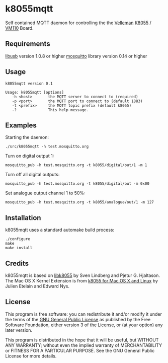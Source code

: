 k8055mqtt
=========

Self contained MQTT daemon for controlling the the [Velleman] [K8055] / [VM110] Board.


Requirements
------------

  [libusb] version 1.0.8 or higher
  [mosquitto] library version 0.14 or higher


Usage
-----

    k8055mqtt version 0.1
    
    Usage: k8055mqtt [options]
       -h <host>       the MQTT server to connect to (required)
       -p <port>       the MQTT port to connect to (default 1883)
       -t <prefix>     the MQTT topic prefix (default k8055)
       -?              This help message.


Examples
--------

Starting the daemon:

    ./src/k8055mqtt -h test.mosquitto.org

Turn on digital output 1:

    mosquitto_pub -h test.mosquitto.org -t k8055/digital/out/1 -m 1

Turn off all digital outputs:

    mosquitto_pub -h test.mosquitto.org -t k8055/digital/out -m 0x00

Set analogue output channel 1 to 50%:

    mosquitto_pub -h test.mosquitto.org -t k8055/analogue/out/1 -m 127


Installation
------------

k8055mqtt uses a standard automake build process:

    ./configure
    make
    make install


Credits
-------

k8055mqtt is based on [libk8055] by Sven Lindberg and Pjetur G. Hjaltason.
The Mac OS X Kernel Extension is from [k8055 for Mac OS X and Linux] by Julien Etelain and Edward Nys.


License
-------

This program is free software: you can redistribute it and/or modify
it under the terms of the [GNU General Public License] as published by
the Free Software Foundation, either version 3 of the License, or
(at your option) any later version.

This program is distributed in the hope that it will be useful,
but WITHOUT ANY WARRANTY; without even the implied warranty of
MERCHANTABILITY or FITNESS FOR A PARTICULAR PURPOSE.  See the
GNU General Public License for more details.


[Velleman]:                       http://www.velleman.eu/
[K8055]:                          http://www.velleman.eu/products/view/?id=351346
[VM110]:                          http://www.velleman.eu/products/view/?id=351980
[libusb]:                         http://libusb.org/
[mosquitto]:                      http://mosquitto.org/
[k8055 for Mac OS X and Linux]:   http://soft.pmad.net/k8055/
[libk8055]:                       http://libk8055.sourceforge.net/
[GNU General Public License]:     http://www.gnu.org/licenses/gpl.html
